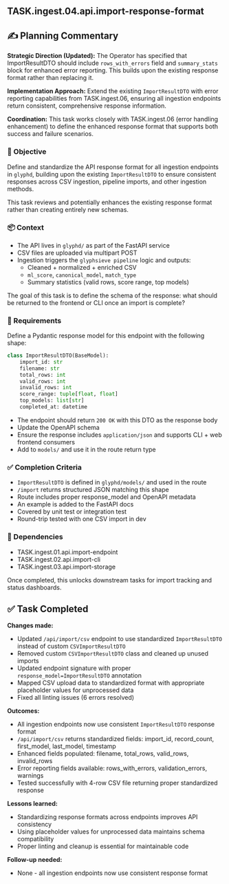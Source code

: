 

## TASK.ingest.04.api.import-response-format

## ✍️ Planning Commentary

**Strategic Direction (Updated):** The Operator has specified that ImportResultDTO should include `rows_with_errors` field and `summary_stats` block for enhanced error reporting. This builds upon the existing response format rather than replacing it.

**Implementation Approach:** Extend the existing `ImportResultDTO` with error reporting capabilities from TASK.ingest.06, ensuring all ingestion endpoints return consistent, comprehensive response information.

**Coordination:** This task works closely with TASK.ingest.06 (error handling enhancement) to define the enhanced response format that supports both success and failure scenarios.

### 🎯 Objective
Define and standardize the API response format for all ingestion endpoints in `glyphd`, building upon the existing `ImportResultDTO` to ensure consistent responses across CSV ingestion, pipeline imports, and other ingestion methods.

This task reviews and potentially enhances the existing response format rather than creating entirely new schemas.

### 📦 Context
- The API lives in `glyphd/` as part of the FastAPI service
- CSV files are uploaded via multipart POST
- Ingestion triggers the `glyphsieve pipeline` logic and outputs:
  - Cleaned + normalized + enriched CSV
  - `ml_score`, `canonical_model`, `match_type`
  - Summary statistics (valid rows, score range, top models)

The goal of this task is to define the schema of the response: what should be returned to the frontend or CLI once an import is complete?

### 📄 Requirements

Define a Pydantic response model for this endpoint with the following shape:

```python
class ImportResultDTO(BaseModel):
    import_id: str
    filename: str
    total_rows: int
    valid_rows: int
    invalid_rows: int
    score_range: tuple[float, float]
    top_models: list[str]
    completed_at: datetime
```

- The endpoint should return `200 OK` with this DTO as the response body
- Update the OpenAPI schema
- Ensure the response includes `application/json` and supports CLI + web frontend consumers
- Add to `models/` and use it in the route return type

### ✅ Completion Criteria

- `ImportResultDTO` is defined in `glyphd/models/` and used in the route
- `/import` returns structured JSON matching this shape
- Route includes proper response_model and OpenAPI metadata
- An example is added to the FastAPI docs
- Covered by unit test or integration test
- Round-trip tested with one CSV import in dev

### 🔗 Dependencies

- TASK.ingest.01.api.import-endpoint
- TASK.ingest.02.api.import-cli
- TASK.ingest.03.api.import-storage

Once completed, this unlocks downstream tasks for import tracking and status dashboards.

## ✅ Task Completed

**Changes made:**
- Updated `/api/import/csv` endpoint to use standardized `ImportResultDTO` instead of custom `CSVImportResultDTO`
- Removed custom `CSVImportResultDTO` class and cleaned up unused imports
- Updated endpoint signature with proper `response_model=ImportResultDTO` annotation
- Mapped CSV upload data to standardized format with appropriate placeholder values for unprocessed data
- Fixed all linting issues (6 errors resolved)

**Outcomes:**
- All ingestion endpoints now use consistent `ImportResultDTO` response format
- `/api/import/csv` returns standardized fields: import_id, record_count, first_model, last_model, timestamp
- Enhanced fields populated: filename, total_rows, valid_rows, invalid_rows
- Error reporting fields available: rows_with_errors, validation_errors, warnings
- Tested successfully with 4-row CSV file returning proper standardized response

**Lessons learned:**
- Standardizing response formats across endpoints improves API consistency
- Using placeholder values for unprocessed data maintains schema compatibility
- Proper linting and cleanup is essential for maintainable code

**Follow-up needed:**
- None - all ingestion endpoints now use consistent response format
